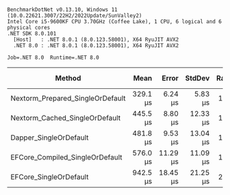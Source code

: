 ```

BenchmarkDotNet v0.13.10, Windows 11 (10.0.22621.3007/22H2/2022Update/SunValley2)
Intel Core i5-9600KF CPU 3.70GHz (Coffee Lake), 1 CPU, 6 logical and 6 physical cores
.NET SDK 8.0.101
  [Host]   : .NET 8.0.1 (8.0.123.58001), X64 RyuJIT AVX2
  .NET 8.0 : .NET 8.0.1 (8.0.123.58001), X64 RyuJIT AVX2

Job=.NET 8.0  Runtime=.NET 8.0  

```
| Method                           | Mean     | Error    | StdDev   | Ratio | RatioSD | Gen0    | Gen1   | Allocated | Alloc Ratio |
|--------------------------------- |---------:|---------:|---------:|------:|--------:|--------:|-------:|----------:|------------:|
| Nextorm_Prepared_SingleOrDefault | 329.1 μs |  6.24 μs |  5.83 μs |  1.00 |    0.00 |  2.4414 |      - |  12.81 KB |        1.00 |
| Nextorm_Cached_SingleOrDefault   | 445.5 μs |  8.80 μs | 12.33 μs |  1.36 |    0.04 |  9.7656 |      - |  49.02 KB |        3.83 |
| Dapper_SingleOrDefault           | 481.8 μs |  9.53 μs | 13.04 μs |  1.46 |    0.05 |  2.9297 |      - |  16.87 KB |        1.32 |
| EFCore_Compiled_SingleOrDefault  | 576.0 μs | 11.29 μs | 11.09 μs |  1.75 |    0.05 | 11.7188 | 3.9063 |  54.34 KB |        4.24 |
| EFCore_SingleOrDefault           | 942.5 μs | 18.45 μs | 21.25 μs |  2.86 |    0.07 | 23.4375 | 5.8594 | 108.12 KB |        8.44 |
